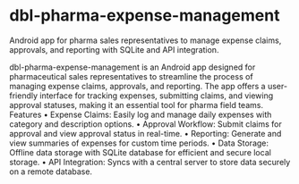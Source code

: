 # dbl-pharma-expense-management
Android app for pharma sales representatives to manage expense claims, approvals, and reporting with SQLite and API integration.

dbl-pharma-expense-management is an Android app designed for pharmaceutical sales representatives to streamline the process of managing expense claims, approvals, and reporting. The app offers a user-friendly interface for tracking expenses, submitting claims, and viewing approval statuses, making it an essential tool for pharma field teams.
Features
•	Expense Claims: Easily log and manage daily expenses with category and description options.
•	Approval Workflow: Submit claims for approval and view approval status in real-time.
•	Reporting: Generate and view summaries of expenses for custom time periods.
•	Data Storage: Offline data storage with SQLite database for efficient and secure local storage.
•	API Integration: Syncs with a central server to store data securely on a remote database.

